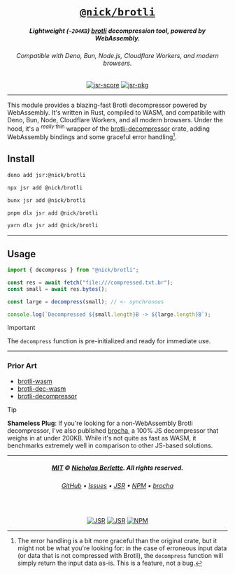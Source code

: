 <div align="center">

# [`@nick/brotli`][JSR]

##### Lightweight (`~204KB`) [brotli] decompression tool, powered by WebAssembly.

###### Compatible with Deno, Bun, Node.js, Cloudflare Workers, and modern browsers.

[![jsr-score][badge-jsr-score]][badge-jsr-score]
[![jsr-pkg][badge-jsr-pkg]][badge-jsr-pkg]

</div>

---

This module provides a blazing-fast Brotli decompressor powered by WebAssembly.
It's written in Rust, compiled to WASM, and compatibile with Deno, Bun, Node,
Cloudflare Workers, and all modern browsers. Under the hood, it's a
<sup><em>really</em> thin</sup> wrapper of the [brotli-decompressor] crate,
adding WebAssembly bindings and some graceful error handling[^1].

[^1]: The error handling is a bit more graceful than the original crate, but it
    might not be what you're looking for: in the case of erroneous input data
    (or data that is not compressed with Brotli), the `decompress` function will
    simply return the input data as-is[^2]. This is a feature, not a bug.

[^2]: Note that "as-is" does not mean the same exact `Uint8Array` object is
    returned; the data, however, will be the same as what was passed in.

## Install

```sh
deno add jsr:@nick/brotli
```

```sh
npx jsr add @nick/brotli
```

```sh
bunx jsr add @nick/brotli
```

```sh
pnpm dlx jsr add @nick/brotli
```

```sh
yarn dlx jsr add @nick/brotli
```

---

## Usage

```ts
import { decompress } from "@nick/brotli";

const res = await fetch("file:///compressed.txt.br");
const small = await res.bytes();

const large = decompress(small); // <- synchronous

console.log(`Decompressed ${small.length}B -> ${large.length}B`);
```

> [!IMPORTANT]
> The `decompress` function is pre-initialized and ready for immediate use.

---

### Prior Art

- [brotli-wasm]
- [brotli-dec-wasm]
- [brotli-decompressor]

> [!TIP]
>
> **Shameless Plug**: If you're looking for a non-WebAssembly Brotli
> decompressor, I've also published [brocha], a 100% JS decompressor that weighs
> in at under 200KB. While it's not quite as fast as WASM, it benchmarks
> extremely well in comparison to other JS-based solutions.

---

<div align="center">

##### [MIT] © [Nicholas Berlette]. All rights reserved.

###### [GitHub] • [Issues] • [JSR] • [NPM] • [brocha]

<br>

[![JSR][badge-jsr]][JSR] [![JSR][badge-jsr-score]][JSR] [![NPM][badge-npm]][NPM]

</div>

[brocha]: https://jsr.io/@nick/brocha "View the @nick/brocha project on jsr.io"
[brotli]: https://github.com/google/brotli "View the google/brotli project on GitHub"
[MIT]: https://nick.mit-license.org "MIT © 2024+ Nicholas Berlette. All rights reserved."
[Nicholas Berlette]: https://github.com/nberlette "Nicholas Berlette on GitHub"
[GitHub]: https://github.com/nberlette/brotli "View the @nick/brotli project on GitHub"
[Issues]: https://github.com/nberlette/brotli/issues "View issues for the @nick/brotli project on GitHub"
[JSR]: https://jsr.io/@nick/brotli/doc "View the @nick/brotli documentation on jsr.io"
[NPM]: https://www.npmjs.com/package/@nberlette/brotli "View the @nberlette/brotli package on npm"
[brotli-decompressor]: https://crates.io/crates/brotli-decompressor "View the brotli-decompressor crate on crates.io"
[brotli-wasm]: https://crates.io/brotli-wasm "View the brotli-wasm crate on crates.io"
[brotli-dec-wasm]: https://crates.io/brotli-dec-wasm "View the brotli-dec-wasm crate on crates.io"
[badge-npm]: https://img.shields.io/badge/@nberlette%2fbrotli-tomato.svg?logoWidth=32&logoColor=white&color=firebrick&logo=data:image/svg+xml;charset=utf-8;base64,PHN2ZyB4bWxucz0iaHR0cDovL3d3dy53My5vcmcvMjAwMC9zdmciIHdpZHRoPSIzLjExZW0iIGhlaWdodD0iMWVtIiB2aWV3Qm94PSIwIC0yNSA1MTIgMTkwIj48cGF0aCBmaWxsPSIjZmZmIiBkPSJNMTU3LjUzOCAxNjQuMTAzaDY1LjY0MXYtMzIuODJoNjUuNjQyVjBIMTU3LjUzOHpNMjIzLjE4IDMyLjgySDI1NnY2NS42NGgtMzIuODJ6TTMxNS4wNzcgMHYxMzEuMjgyaDY1LjY0VjMyLjgyMWgzMi44MjF2OTguNDYxaDMyLjgyMVYzMi44MjFoMzIuODJ2OTguNDYxSDUxMlYwek0wIDEzMS4yODJoNjUuNjQxVjMyLjgyMWgzMi44MnY5OC40NjFoMzIuODIxVjBIMHoiLz48L3N2Zz4= "View @nberlette/brotli on npm"
[badge-jsr]: https://jsr.io/badges/@nick "View all of @nick's packages on jsr.io"
[badge-jsr-pkg]: https://jsr.io/badges/@nick/brotli "View @nick/brotli on jsr.io"
[badge-jsr-score]: https://jsr.io/badges/@nick/brotli/score "View the score for @nick/brotli on jsr.io"
